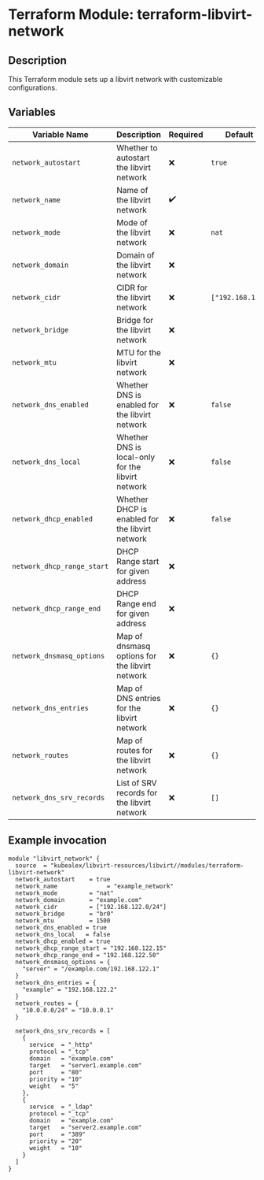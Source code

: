 # Terraform Module: terraform-libvirt-network

## Description

This Terraform module sets up a libvirt network with customizable configurations.

## Variables

| Variable Name                          | Description                                        | Required | Default Value |
| --------------------------------------| -------------------------------------------------- | -------- | ------------- |
| `network_autostart`           | Whether to autostart the libvirt network           | ❌       | `true`       |
| `network_name`                      | Name of the libvirt network                        | ✔️       |               |
| `network_mode`                 | Mode of the libvirt network                        | ❌       | `nat`         |
| `network_domain`               | Domain of the libvirt network                      | ❌       |               |
| `network_cidr`                 | CIDR for the libvirt network                       | ❌       | `["192.168.122.0/24"]` |
| `network_bridge`               | Bridge for the libvirt network                     | ❌       |               |
| `network_mtu`                  | MTU for the libvirt network                        | ❌       |               |
| `network_dns_enabled`         | Whether DNS is enabled for the libvirt network    | ❌       | `false`       |
| `network_dns_local`           | Whether DNS is local-only for the libvirt network | ❌       | `false`       |
| `network_dhcp_enabled`         | Whether DHCP is enabled for the libvirt network    | ❌       | `false`       |
| `network_dhcp_range_start`           | DHCP Range start for given address | ❌       |        |
| `network_dhcp_range_end`           | DHCP Range end for given address | ❌       |        |
| `network_dnsmasq_options`      | Map of dnsmasq options for the libvirt network     | ❌       | `{}`          |
| `network_dns_entries`          | Map of DNS entries for the libvirt network         | ❌       | `{}`          |
| `network_routes`               | Map of routes for the libvirt network              | ❌       | `{}`          |
| `network_dns_srv_records`               | List of SRV records for the libvirt network              | ❌       | `[]`          |

## Example invocation

```hcl
module "libvirt_network" {
  source  = "kubealex/libvirt-resources/libvirt//modules/terraform-libvirt-network"
  network_autostart    = true
  network_name              = "example_network"
  network_mode         = "nat"
  network_domain       = "example.com"
  network_cidr         = ["192.168.122.0/24"]
  network_bridge       = "br0"
  network_mtu          = 1500
  network_dns_enabled = true
  network_dns_local   = false
  network_dhcp_enabled = true
  network_dhcp_range_start = "192.168.122.15"
  network_dhcp_range_end = "192.168.122.50"
  network_dnsmasq_options = {
    "server" = "/example.com/192.168.122.1"
  }
  network_dns_entries = {
    "example" = "192.168.122.2"
  }
  network_routes = {
    "10.0.0.0/24" = "10.0.0.1"
  }

  network_dns_srv_records = [
    {
      service  = "_http"
      protocol = "_tcp"
      domain   = "example.com"
      target   = "server1.example.com"
      port     = "80"
      priority = "10"
      weight   = "5"
    },
    {
      service  = "_ldap"
      protocol = "_tcp"
      domain   = "example.com"
      target   = "server2.example.com"
      port     = "389"
      priority = "20"
      weight   = "10"
    }
  ]
}
```